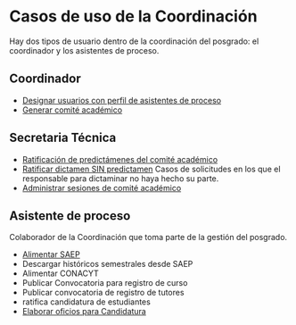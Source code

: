 # Casos de uso de la Coordinación

Hay dos tipos de usuario dentro de la coordinación del posgrado: el
coordinador y los asistentes de proceso.


## Coordinador

- [Designar usuarios con perfil de asistentes de proceso](designar_usuarios.md)
- [Generar comité académico](generar_comite_academico.md)

## Secretaria Técnica

- [Ratificación de predictámenes del comité académico](ratificacion_predictamenes.md)
- [Ratificar dictamen SIN predictamen](dicaminar.md) Casos de solicitudes en los que el responsable para dictaminar no haya hecho su parte.
- [Administrar sesiones de comité académico](administrar_sesiones_ca.md)

## Asistente de proceso

Colaborador de la Coordinación que toma parte de la gestión del
posgrado.

- [Alimentar SAEP](alimentar_saep.md)
- Descargar históricos semestrales desde SAEP
- Alimentar CONACYT
- Publicar Convocatoria para registro de curso
- Publicar convocatoria de registro de tutores
- ratifica candidatura de estudiantes
- [Elaborar oficios para Candidatura](oficios_para_firma_de_los_miembros_del_Jurado.md)

